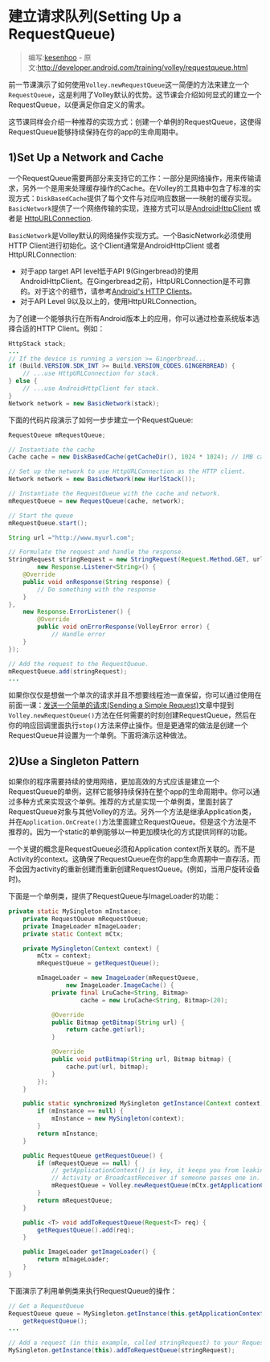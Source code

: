 # 建立请求队列(Setting Up a RequestQueue)

> 编写:[kesenhoo](https://github.com/kesenhoo) - 原文:<http://developer.android.com/training/volley/requestqueue.html>

前一节课演示了如何使用`Volley.newRequestQueue`这一简便的方法来建立一个`RequestQueue`，这是利用了Volley默认的优势。这节课会介绍如何显式的建立一个RequestQueue，以便满足你自定义的需求。

这节课同样会介绍一种推荐的实现方式：创建一个单例的RequestQueue，这使得RequestQueue能够持续保持在你的app的生命周期中。

## 1)Set Up a Network and Cache
一个RequestQueue需要两部分来支持它的工作：一部分是网络操作，用来传输请求，另外一个是用来处理缓存操作的Cache。在Volley的工具箱中包含了标准的实现方式：`DiskBasedCache`提供了每个文件与对应响应数据一一映射的缓存实现。 `BasicNetwork`提供了一个网络传输的实现，连接方式可以是[AndroidHttpClient](http://developer.android.com/reference/android/net/http/AndroidHttpClient.html) 或者是 [HttpURLConnection](http://developer.android.com/reference/java/net/HttpURLConnection.html).

`BasicNetwork`是Volley默认的网络操作实现方式。一个BasicNetwork必须使用HTTP Client进行初始化。这个Client通常是AndroidHttpClient 或者 HttpURLConnection:

* 对于app target API level低于API 9(Gingerbread)的使用AndroidHttpClient。在Gingerbread之前，HttpURLConnection是不可靠的。对于这个的细节，请参考[Android's HTTP Clients](http://android-developers.blogspot.com/2011/09/androids-http-clients.html)。
* 对于API Level 9以及以上的，使用HttpURLConnection。

为了创建一个能够执行在所有Android版本上的应用，你可以通过检查系统版本选择合适的HTTP Client。例如：

```java
HttpStack stack;
...
// If the device is running a version >= Gingerbread...
if (Build.VERSION.SDK_INT >= Build.VERSION_CODES.GINGERBREAD) {
    // ...use HttpURLConnection for stack.
} else {
    // ...use AndroidHttpClient for stack.
}
Network network = new BasicNetwork(stack);
```

下面的代码片段演示了如何一步步建立一个RequestQueue:

```java
RequestQueue mRequestQueue;

// Instantiate the cache
Cache cache = new DiskBasedCache(getCacheDir(), 1024 * 1024); // 1MB cap

// Set up the network to use HttpURLConnection as the HTTP client.
Network network = new BasicNetwork(new HurlStack());

// Instantiate the RequestQueue with the cache and network.
mRequestQueue = new RequestQueue(cache, network);

// Start the queue
mRequestQueue.start();

String url ="http://www.myurl.com";

// Formulate the request and handle the response.
StringRequest stringRequest = new StringRequest(Request.Method.GET, url,
        new Response.Listener<String>() {
    @Override
    public void onResponse(String response) {
        // Do something with the response
    }
},
    new Response.ErrorListener() {
        @Override
        public void onErrorResponse(VolleyError error) {
            // Handle error
    }
});

// Add the request to the RequestQueue.
mRequestQueue.add(stringRequest);
...
```

如果你仅仅是想做一个单次的请求并且不想要线程池一直保留，你可以通过使用在前面一课：[发送一个简单的请求(Sending a Simple Request)](simple.html)文章中提到`Volley.newRequestQueue()`方法在任何需要的时刻创建RequestQueue，然后在你的响应回调里面执行`stop()`方法来停止操作。但是更通常的做法是创建一个RequestQueue并设置为一个单例。下面将演示这种做法。

## 2)Use a Singleton Pattern

如果你的程序需要持续的使用网络，更加高效的方式应该是建立一个RequestQueue的单例，这样它能够持续保持在整个app的生命周期中。你可以通过多种方式来实现这个单例。推荐的方式是实现一个单例类，里面封装了RequestQueue对象与其他Volley的方法。另外一个方法是继承Application类，并在`Application.OnCreate()`方法里面建立RequestQueue。但是这个方法是不推荐的。因为一个static的单例能够以一种更加模块化的方式提供同样的功能。

一个关键的概念是RequestQueue必须和Application context所关联的。而不是Activity的context。这确保了RequestQueue在你的app生命周期中一直存活，而不会因为activity的重新创建而重新创建RequestQueue。(例如，当用户旋转设备时)。

下面是一个单例类，提供了RequestQueue与ImageLoader的功能：

```java
private static MySingleton mInstance;
    private RequestQueue mRequestQueue;
    private ImageLoader mImageLoader;
    private static Context mCtx;

    private MySingleton(Context context) {
        mCtx = context;
        mRequestQueue = getRequestQueue();

        mImageLoader = new ImageLoader(mRequestQueue,
                new ImageLoader.ImageCache() {
            private final LruCache<String, Bitmap>
                    cache = new LruCache<String, Bitmap>(20);

            @Override
            public Bitmap getBitmap(String url) {
                return cache.get(url);
            }

            @Override
            public void putBitmap(String url, Bitmap bitmap) {
                cache.put(url, bitmap);
            }
        });
    }

    public static synchronized MySingleton getInstance(Context context) {
        if (mInstance == null) {
            mInstance = new MySingleton(context);
        }
        return mInstance;
    }

    public RequestQueue getRequestQueue() {
        if (mRequestQueue == null) {
            // getApplicationContext() is key, it keeps you from leaking the
            // Activity or BroadcastReceiver if someone passes one in.
            mRequestQueue = Volley.newRequestQueue(mCtx.getApplicationContext());
        }
        return mRequestQueue;
    }

    public <T> void addToRequestQueue(Request<T> req) {
        getRequestQueue().add(req);
    }

    public ImageLoader getImageLoader() {
        return mImageLoader;
    }
}
```

下面演示了利用单例类来执行RequestQueue的操作：

```java
// Get a RequestQueue
RequestQueue queue = MySingleton.getInstance(this.getApplicationContext()).
    getRequestQueue();
...

// Add a request (in this example, called stringRequest) to your RequestQueue.
MySingleton.getInstance(this).addToRequestQueue(stringRequest);
```








